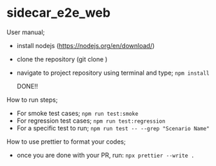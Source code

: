 # sidecar_e2e_web

User manual;

- install nodejs (https://nodejs.org/en/download/)
- clone the repository (git clone <url> )
- navigate to project repository using terminal and type;
  `npm install`

  DONE!!

How to run steps;
- For smoke test cases; 
`npm run test:smoke`
- For regression test cases;
`npm run test:regression`
- For a specific test to run;
`npm run test -- --grep "Scenario Name"`

How to use prettier to format your codes;
- once you are done with your PR, run:
 `npx prettier --write .`